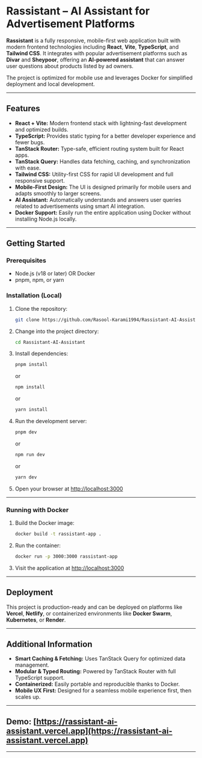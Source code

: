# Rassistant – AI Assistant for Advertisement Platforms

**Rassistant** is a fully responsive, mobile-first web application built with modern frontend technologies including **React**, **Vite**, **TypeScript**, and **Tailwind CSS**. It integrates with popular advertisement platforms such as **Divar** and **Sheypoor**, offering an **AI-powered assistant** that can answer user questions about products listed by ad owners.

The project is optimized for mobile use and leverages Docker for simplified deployment and local development.

---

## Features

* **React + Vite:** Modern frontend stack with lightning-fast development and optimized builds.
* **TypeScript:** Provides static typing for a better developer experience and fewer bugs.
* **TanStack Router:** Type-safe, efficient routing system built for React apps.
* **TanStack Query:** Handles data fetching, caching, and synchronization with ease.
* **Tailwind CSS:** Utility-first CSS for rapid UI development and full responsive support.
* **Mobile-First Design:** The UI is designed primarily for mobile users and adapts smoothly to larger screens.
* **AI Assistant:** Automatically understands and answers user queries related to advertisements using smart AI integration.
* **Docker Support:** Easily run the entire application using Docker without installing Node.js locally.

---

## Getting Started

### Prerequisites

* Node.js (v18 or later) OR Docker
* pnpm, npm, or yarn

### Installation (Local)

1. Clone the repository:

   ```bash
   git clone https://github.com/Rasool-Karami1994/Rassistant-AI-Assistant.git
   ```

2. Change into the project directory:

   ```bash
   cd Rassistant-AI-Assistant
   ```

3. Install dependencies:

   ```bash
   pnpm install
   ```

   or

   ```bash
   npm install
   ```

   or

   ```bash
   yarn install
   ```

4. Run the development server:

   ```bash
   pnpm dev
   ```

   or

   ```bash
   npm run dev
   ```

   or

   ```bash
   yarn dev
   ```

5. Open your browser at [http://localhost:3000](http://localhost:3000)

---

### Running with Docker

1. Build the Docker image:

   ```bash
   docker build -t rassistant-app .
   ```

2. Run the container:

   ```bash
   docker run -p 3000:3000 rassistant-app
   ```

3. Visit the application at [http://localhost:3000](http://localhost:3000)

---

## Deployment

This project is production-ready and can be deployed on platforms like **Vercel**, **Netlify**, or containerized environments like **Docker Swarm**, **Kubernetes**, or **Render**.

---

## Additional Information

* **Smart Caching & Fetching:** Uses TanStack Query for optimized data management.
* **Modular & Typed Routing:** Powered by TanStack Router with full TypeScript support.
* **Containerized:** Easily portable and reproducible thanks to Docker.
* **Mobile UX First:** Designed for a seamless mobile experience first, then scales up.

---

## **Demo:** [https://rassistant-ai-assistant.vercel.app](https://rassistant-ai-assistant.vercel.app)

---
